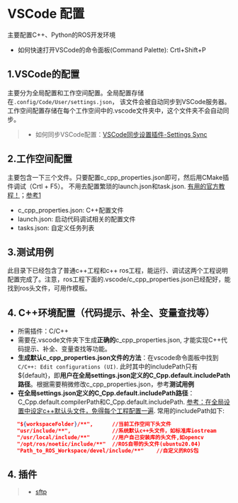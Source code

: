 # VSCode 配置

主要配置C++、Python的ROS开发环境

* 如何快速打开VSCode的命令面板(Command Palette): Crtl+Shift+P

## 1.VSCode的配置

主要分为全局配置和工作空间配置。全局配置存储在`.config/Code/User/settings.json`， 该文件会被自动同步到VSCode服务器。工作空间配置存储在每个工作空间中的.vscode文件夹中，这个文件夹不会自动同步。

>* 如何同步VSCode配置：[VSCode同步设置插件-Settings Sync](https://blog.csdn.net/l1724979351/article/details/119039113)

## 2.工作空间配置

主要包含一下三个文件。只要配置c_cpp_properties.json即可，然后用CMake插件调试（Crtl + F5）。 不用去配置繁琐的launch.json和task.json. [有用的官方教程！](https://github.com/microsoft/vscode-cmake-tools/blob/main/docs/how-to.md#create-a-new-project)；[参考1](https://www.guyuehome.com/20977)
* c_cpp_properties.json: C++配置文件
* launch.json: 启动代码调试相关的配置文件
* tasks.json: 自定义任务列表

## 3.测试用例

此目录下已经包含了普通c++工程和c++ ros工程，能运行、调试这两个工程说明配置完成了。注意，ros工程下面的.vscode/c_cpp_properties.json已经配好，能找到ros头文件，可用作模板。

## 4. C++环境配置（代码提示、补全、变量查找等）

* 所需插件：C/C++
* 需要在.vscode文件夹下生成**正确的**c_cpp_properties.json, 才能实现C++代码提示、补全、变量查找等功能。
* **生成默认c_cpp_properties.json文件的方法**：在vscode命令面板中找到`C/C++: Edit configurations (UI)`. 此时其中的includePath只有${default}，即**用户在全局settings.json定义的C_Cpp.default.includePath路径**。根据需要稍微修改c_cpp_properties.json，参考**测试用例**
* **在全局settings.json定义的C_Cpp.default.includePath路径**：C_Cpp.default.compilerPath和C_Cpp.default.includePath.  [参考：在全局设置中设定c++默认头文件，免得每个工程配置一遍](https://blog.csdn.net/wbvalid/article/details/115001149). 常用的includePath如下:
 ```json
    "${workspaceFolder}/**",      //当前工作空间下头文件
    "usr/include/**",             //系统默认c++头文件，如标准库iostream
    "/usr/local/include/**"       //用户自己安装库的头文件,如opencv
    "/opt/ros/noetic/include/**"  //ROS自带的头文件(ubuntu20.04)
    "Path_to_ROS_Workspace/devel/include/**"    //自定义的ROS包
  ```
## 4. 插件

>* [sftp](https://zhuanlan.zhihu.com/p/73218983)
